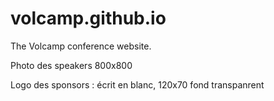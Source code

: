 # volcamp.github.io

The Volcamp conference website.


Photo des speakers 800x800

Logo des sponsors : écrit en blanc, 120x70 fond transpanrent